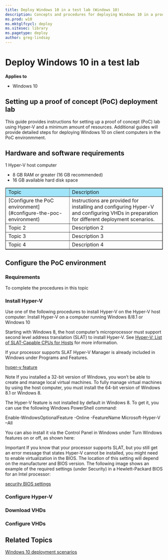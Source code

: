 ```yaml
---
title: Deploy Windows 10 in a test lab (Windows 10)
description: Concepts and procedures for deploying Windows 10 in a proof of concept lab environment.
ms.prod: w10
ms.mktglfcycl: deploy
ms.sitesec: library
ms.pagetype: deploy
author: greg-lindsay
---
```


# Deploy Windows 10 in a test lab
**Applies to**

-   Windows 10

## Setting up a proof of concept (PoC) deployment lab

This guide provides instructions for setting up a proof of concept (PoC) lab using Hyper-V and a minimum amount of resources. Additional guides will provide detailed steps for deploying Windows 10 on client computers in the PoC environmment.

## Hardware and software requirements

1 Hyper-V host computer
- 8 GB RAM or greater (16 GB recommended)
- 16 GB available hard disk space





<table border="1" cellpadding="2">
    <tr>
        <td BGCOLOR="#a0e4fa">Topic</td>
        <td BGCOLOR="#a0e4fa">Description</td>
    </tr>
    <tr>
        <td>[Configure the PoC environment](#configure-the-poc-environment)</td>
        <td>Instructions are provided for installing and configuring Hyper-V and configuring VHDs in preparation for different deployment scenarios.</td>
    </tr>
    <tr>
        <td>Topic 2</td>
        <td>Description 2</td>
    </tr>
    <tr>
        <td>Topic 3</td>
        <td>Description 3</td>
    </tr>
    <tr>
        <td>Topic 4</td>
        <td>Description 4</td>
    </tr>
</table>

## Configure the PoC environment

### Requirements

To complete the procedures in this topic

### Install Hyper-V

Use one of the following procedures to install Hyper-V on the Hyper-V host computer:
Install Hyper-V on a computer running Windows 8/8.1 or Windows 10

Starting with Windows 8, the host computer’s microprocessor must support second level address translation (SLAT) to install Hyper-V. See [Hyper-V: List of SLAT-Capable CPUs for Hosts](http://social.technet.microsoft.com/wiki/contents/articles/1401.hyper-v-list-of-slat-capable-cpus-for-hosts.aspx) for more information.

If your processor supports SLAT Hyper-V Manager is already included in Windows under Programs and Features.

[hyper-v feature](images/hyper-v-feature.png)

Note  If you installed a 32-bit version of Windows, you won’t be able to create and manage local virtual machines. To fully manage virtual machines by using the host computer, you must install the 64-bit version of Windows 8.1 or Windows 8.

The Hyper-V feature is not installed by default in Windows 8. To get it, you can use the following Windows PowerShell command:

Enable-WindowsOptionalFeature -Online -FeatureName Microsoft-Hyper-V –All

You can also install it via the Control Panel in Windows under Turn Windows features on or off, as shown here:

Important  If you know that your processor supports SLAT, but you still get an error message that states Hyper-V cannot be installed, you might need to enable virtualization in the BIOS. The location of this setting will depend on the manufacturer and BIOS version. The following image shows an example of the required settings (under Security) in a Hewlett-Packard BIOS for an Intel processor:

[security BIOS settings](images/sec-bios.png)

### Configure Hyper-V

### Download VHDs

### Configure VHDs

## Related Topics

[Windows 10 deployment scenarios](windows-10-deployment-scenarios.md)
 

 





